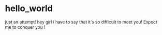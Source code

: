 # hello_world
just an attempt!
hey girl
 i have to say that it's so difficult to meet you! Expect me to  conquer you !
